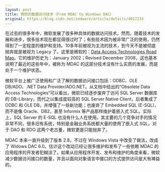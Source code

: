 ```yaml
---
layout: post
title: 微软的数据访问技术（From MDAC to Windows DAC）
original: https://blog.csdn.net/zedware/article/details/4917233
---
```


在过去的很多年中，微软发展了很多种具体的数据访问技术。然而，随着技术的发展和进步，很多技术现在都显得很过时了；有些技术因为被非常广泛的使用，仍然得到了一定程度的维护和支持。10多年前被视为主流的技术，到今天不是被彻底抛弃就是被视为 Legacy 了。这里是微软的：[Data Access Technologies Road Map](http://msdn.microsoft.com/en-us/library/ms810810.aspx)。它的维护历史为：January 2002；Revised December 2008，这也基本说明了最近的这些年中，被称为 MDAC 的这部分技术没有什么实质的发展，而是处于一个维护状态。

微软平台上被广泛使用和广泛了解的数据访问接口包括：ODBC、OLE DB/ADO、.NET Data Provider/ADO.NET。从文档中给出的“Obsolete Data Access Technologies“可以看出，微软已经逐步废弃了访问 SQL Server 数据库的 DB-Library，而代之以集成度较高的 SQL Server Native Client，后者集成了 ODBC 和 OLE DB，并增强了一些新功能；也废弃了 Embedded SQL (E-SQL)，而不是像 Oracle、DB2，甚至 Informix 等产品那样维护着嵌入式 SQL。实际上，SQL Server 的 E-SQL 也没有什么人在使用。其主要的几个竞争对手的情况非常不同，很多旧有系统，特别是金融业务系统都大量的使用了嵌入式 SQL。对于 DAO 和 RDO 这两个老古董，微软更是只能抛弃了。

MDAC 本来一直升级到了版本 2.8，不过在 Windows Vista 中改变了做法，改成了 Widows DAC 6.0。估计这个改动已经让很多维护和发布了一些依赖 MDAC 的应用程序的开发者犯糊涂了。如果从应用程序开发、发布和维护的角度来看，微软减少数据访问接口的数量，并且以面向对象语言中接口的方式提供访问是大有裨益的。
